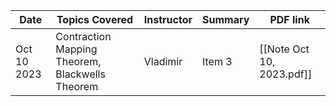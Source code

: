 | Date | Topics Covered | Instructor | Summary| PDF link|   
| -------- | -------- | -------- |  -------- | -------- |
| Oct 10 2023 | Contraction Mapping Theorem, Blackwells Theorem | Vladimir| Item 3 | [[Note Oct 10, 2023.pdf]] | 